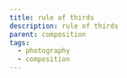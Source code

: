 ```yaml
---
title: rule of thirds
description: rule of thirds
parent: composition
tags:
  - photography
  - composition
---
```

